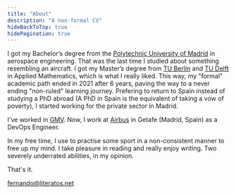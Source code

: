 ```yaml
---
title: "About"
description: "A non-formal CV"
hideBackToTop: true
hidePagination: true
---
```


I got my Bachelor’s degree from the [Polytechnic University of Madrid](https://www.etsiae.upm.es/) in aerospace engineering. That was the last time I studied about something resembling an aircraft. I got my Master’s degree from [TU Berlin](https://www.tu.berlin/) and [TU Delft](https://www.tudelft.nl/en/) in Applied Mathematics, which is what I really liked. This way, my "formal" academic path ended in 2021 after 6 years, paving the way to a never ending "non-ruled" learning journey. Prefering to return to Spain instead of studying a PhD abroad (A PhD in Spain is the equivalent of taking a vow of poverty), I started working for the private sector in Madrid.

I've worked in [GMV](https://gmv.com/es-es). Now, I work at [Airbus](https://www.airbus.com/en) in Getafe (Madrid, Spain) as a DevOps Engineer. 


In my free time, I use to practise some sport in a non-consistent manner to free up my mind. I take pleasure in reading and really enjoy writing. Two severely underrated abilities, in my opinion.


That's it. 

fernando@literatos.net

